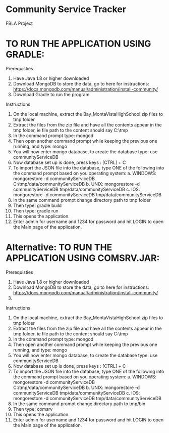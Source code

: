 # Community Service Tracker
FBLA Project

TO RUN THE APPLICATION USING GRADLE: 
=============================================================================================================================================================================
Prerequisties
1. Have Java 1.8 or higher downloaded
2. Download MongoDB to store the data, go to here for instructions: https://docs.mongodb.com/manual/administration/install-community/
3. Download Gradle to run the program

Instructions
1. On the local machine, extract the Bay_MontaVistaHighSchool.zip files to tmp folder
2. Extract the files from the zip file and have all the contents appear in the tmp folder, ie file path to the content should say C:\tmp
3. In the command prompt type: mongod
4. Then open another command prompt while keeping the previous one running, and type: mongo
5. You will now enter mongo database, to create the database type: use communityServiceDB
6. Now database set up is done, press keys : [CTRL] + C
7. To import the JSON file into the database, type ONE of the following into the command prompt based on you operating system:
	a. WINDOWS: mongorestore -d communityServiceDB C:/tmp/data/communityServiceDB
	b. UNIX: mongorestore -d communityServiceDB tmp/data/communityServiceDB
	c. IOS: mongorestore -d communityServiceDB tmp/data/communityServiceDB
8. In the same command prompt change directory path to tmp folder
9. Then type: gradle build
10. Then type: gradle run
11. This opens the application.
12. Enter admin for username and 1234 for password and hit LOGIN to open the Main page of the application.


Alternative: TO RUN THE APPLICATION USING COMSRV.JAR: 
=============================================================================================================================================================================
Prerequisties
1. Have Java 1.8 or higher downloaded
2. Download MongoDB to store the data, go to here for instructions: https://docs.mongodb.com/manual/administration/install-community/
3. 

Instructions
1. On the local machine, extract the Bay_MontaVistaHighSchool.zip files to tmp folder
2. Extract the files from the zip file and have all the contents appear in the tmp folder, ie file path to the content should say C:\tmp
3. In the command prompt type: mongod
4. Then open another command prompt while keeping the previous one running, and type: mongo
5. You will now enter mongo database, to create the database type: use communityServiceDB
6. Now database set up is done, press keys : [CTRL] + C
7. To import the JSON file into the database, type ONE of the following into the command prompt based on you operating system:
	a. WINDOWS: mongorestore -d communityServiceDB C:/tmp/data/communityServiceDB
	b. UNIX: mongorestore -d communityServiceDB tmp/data/communityServiceDB
	c. IOS: mongorestore -d communityServiceDB tmp/data/communityServiceDB
8. In the same command prompt change directory path to tmp/bin
9. Then type: comsrv
10. This opens the application.
11. Enter admin for username and 1234 for password and hit LOGIN to open the Main page of the application.
